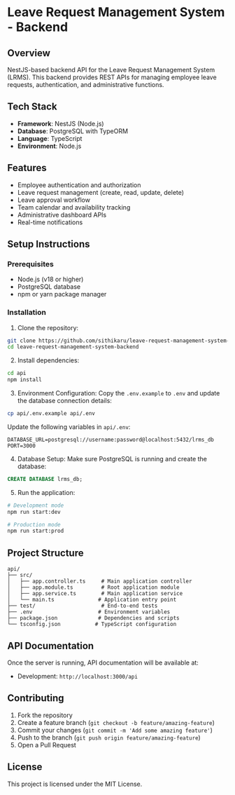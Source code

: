 # Leave Request Management System - Backend

## Overview
NestJS-based backend API for the Leave Request Management System (LRMS). This backend provides REST APIs for managing employee leave requests, authentication, and administrative functions.

## Tech Stack
- **Framework**: NestJS (Node.js)
- **Database**: PostgreSQL with TypeORM
- **Language**: TypeScript
- **Environment**: Node.js

## Features
- Employee authentication and authorization
- Leave request management (create, read, update, delete)
- Leave approval workflow
- Team calendar and availability tracking
- Administrative dashboard APIs
- Real-time notifications

## Setup Instructions

### Prerequisites
- Node.js (v18 or higher)
- PostgreSQL database
- npm or yarn package manager

### Installation

1. Clone the repository:
```bash
git clone https://github.com/sithikaru/leave-request-management-system-backend.git
cd leave-request-management-system-backend
```

2. Install dependencies:
```bash
cd api
npm install
```

3. Environment Configuration:
Copy the `.env.example` to `.env` and update the database connection details:
```bash
cp api/.env.example api/.env
```

Update the following variables in `api/.env`:
```properties
DATABASE_URL=postgresql://username:password@localhost:5432/lrms_db
PORT=3000
```

4. Database Setup:
Make sure PostgreSQL is running and create the database:
```sql
CREATE DATABASE lrms_db;
```

5. Run the application:
```bash
# Development mode
npm run start:dev

# Production mode
npm run start:prod
```

## Project Structure
```
api/
├── src/
│   ├── app.controller.ts     # Main application controller
│   ├── app.module.ts         # Root application module
│   ├── app.service.ts        # Main application service
│   └── main.ts              # Application entry point
├── test/                     # End-to-end tests
├── .env                     # Environment variables
├── package.json             # Dependencies and scripts
└── tsconfig.json           # TypeScript configuration
```

## API Documentation
Once the server is running, API documentation will be available at:
- Development: `http://localhost:3000/api`

## Contributing
1. Fork the repository
2. Create a feature branch (`git checkout -b feature/amazing-feature`)
3. Commit your changes (`git commit -m 'Add some amazing feature'`)
4. Push to the branch (`git push origin feature/amazing-feature`)
5. Open a Pull Request

## License
This project is licensed under the MIT License.

